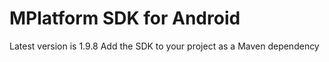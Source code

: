 # MPlatform SDK for Android
Latest version is 1.9.8
Add the SDK to your project as a Maven dependency
